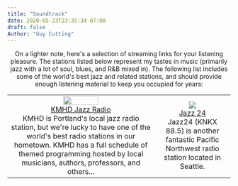 ```yaml
---
title: "Soundtrack"
date: 2020-05-23T23:35:34-07:00
draft: false
Author: "Guy Cutting"
---
```


<center>
On a lighter note, here's a selection of streaming links for your listening pleasure. The stations listed below represent my tastes in music (primarily jazz with a lot of soul, blues, and R&B mixed in). The following list includes some of the world's best jazz and related stations, and should provide enough listening material to keep you occupied for years:

<table>
    <TR>
        <TD align = center>
            <a href = "https://kmhd.org"><img src = "/kmhd-logo.png" width = "50%"></a>
            <br>
            <a href = "https://kmhd.org">KMHD Jazz Radio</a>
            <br>
            KMHD is Portland's local jazz radio station, but we're lucky to have one of the world's best radio stations in our hometown. KMHD has a full schedule of themed programming hosted by local musicians, authors, professors, and others...
        </TD>
        <TD align = center>
            <a href = "https://jazz24.org"><img src = "/jazz24-logo.png"></a>
            <br>
            <a href = "https://jazz24.org">Jazz 24</a>
            <br>
            Jazz24 (KNKX 88.5) is another fantastic Pacific Northwest radio station located in Seattle.
        </TD>
    </tr>
<table>
</center>